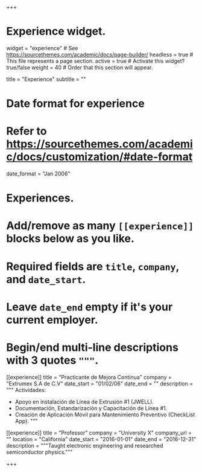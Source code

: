 +++
# Experience widget.
widget = "experience"  # See https://sourcethemes.com/academic/docs/page-builder/
headless = true  # This file represents a page section.
active = true  # Activate this widget? true/false
weight = 40  # Order that this section will appear.

title = "Experience"
subtitle = ""

# Date format for experience
#   Refer to https://sourcethemes.com/academic/docs/customization/#date-format
date_format = "Jan 2006"

# Experiences.
#   Add/remove as many `[[experience]]` blocks below as you like.
#   Required fields are `title`, `company`, and `date_start`.
#   Leave `date_end` empty if it's your current employer.
#   Begin/end multi-line descriptions with 3 quotes `"""`.
[[experience]]
  title = "Practicante de Mejora Contínua"
  company = "Extrumex S.A de C.V"
  date_start = "01/02/06"
  date_end = ""
  description = """
  Actividades:
  
  * Apoyo en instalación de Línea de Extrusión #1 (JWELL).
  * Documentación, Estandarización y Capacitación de Línea #1.
  * Creación de Aplicación Móvil para Mantenimiento Preventivo (CheckList App).
  """

[[experience]]
  title = "Professor"
  company = "University X"
  company_url = ""
  location = "California"
  date_start = "2016-01-01"
  date_end = "2016-12-31"
  description = """Taught electronic engineering and researched semiconductor physics."""

+++
